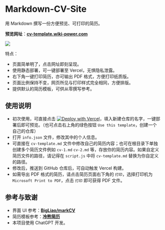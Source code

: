 # Markdown-CV-Site

用 Markdown 撰写一份方便预览、可打印的简历。

**预览网址**：[**cv-template.wiki-power.com**](https://cv-template.wiki-power.com/)

![](https://wiki-media-1253965369.cos.ap-guangzhou.myqcloud.com/img/202307312227028.png)

特点：

- 页面简单明了，点击网址即刻呈现。
- 使用静态部署，可一键部署至 Vercel，无惧隐私泄露。
- 右下角一键打印简历，亦可输出 PDF 格式，方便打印纸质版。
- 页面比例保持不变，网页所见与打印样式完全相同，方便排版。
- 提供默认的简历模板，可供从零撰写参考。

## 使用说明

- 初次使用，可直接点击 [![Deploy with Vercel](https://vercel.com/button)](https://vercel.com/new/clone?repository-url=https://github.com/linyuxuanlin/Markdown-CV-Site)，填入新建仓库的名字，一键部署后即可预览。（也可点击右上角的绿色按钮 `Use this template`，创建一个自己的仓库）
- 打开 `info.json` 文件，修改其中的个人信息。
- 可直接在 `cv-template.md` 文件中修改自己的简历内容；也可在根目录下单独创建多个简历文件例如 `cv-1.md` `cv-2.md` 等，存放你的简历内容。如果自定义简历文件的路径，请记得在 `script.js` 中将 `cv-template.md` 替换为你自定义的路径。
- 修改后，推送到 GitHub 仓库后，可自动触发 Vercel 构建。
- 如需导出 PDF 格式的简历，请点击简历页面右下角的 `打印`，选择打印机为 `Microsoft Print to PDF`，点击 `打印` 即可获得 PDF 文件。

## 参考与致谢

- 界面 UI 参考：[**BigLiao/markCV**](https://github.com/BigLiao/markCV)
- 简历模板参考：[**冷熊简历**](https://cv.ftqq.com/)
- 本项目使用 ChatGPT 开发。
